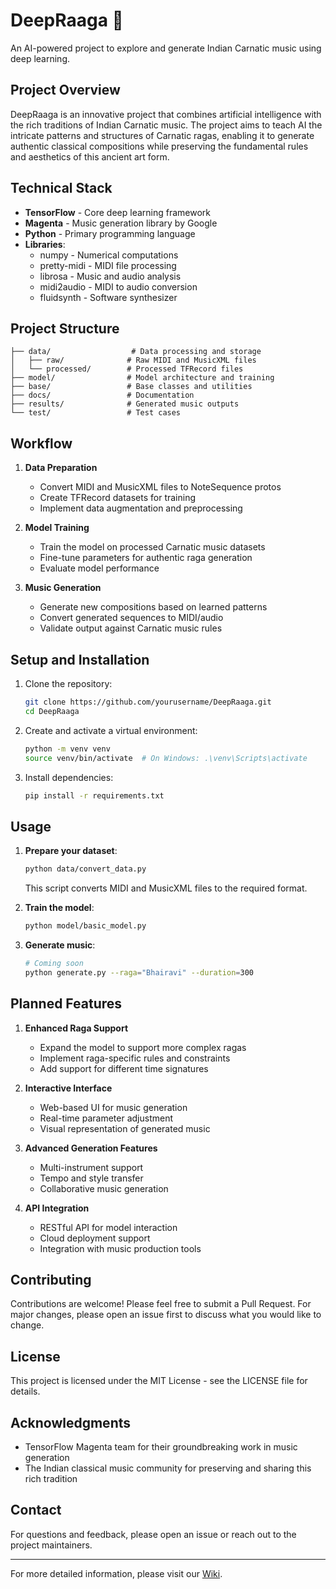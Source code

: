 # DeepRaaga 🎵

An AI-powered project to explore and generate Indian Carnatic music using deep learning.

## Project Overview

DeepRaaga is an innovative project that combines artificial intelligence with the rich traditions of Indian Carnatic music. The project aims to teach AI the intricate patterns and structures of Carnatic ragas, enabling it to generate authentic classical compositions while preserving the fundamental rules and aesthetics of this ancient art form.

## Technical Stack

- **TensorFlow** - Core deep learning framework
- **Magenta** - Music generation library by Google
- **Python** - Primary programming language
- **Libraries**:
  - numpy - Numerical computations
  - pretty-midi - MIDI file processing
  - librosa - Music and audio analysis
  - midi2audio - MIDI to audio conversion
  - fluidsynth - Software synthesizer

## Project Structure

```
├── data/                  # Data processing and storage
│   ├── raw/              # Raw MIDI and MusicXML files
│   └── processed/        # Processed TFRecord files
├── model/                # Model architecture and training
├── base/                 # Base classes and utilities
├── docs/                 # Documentation
├── results/              # Generated music outputs
└── test/                 # Test cases
```

## Workflow

1. **Data Preparation**
   - Convert MIDI and MusicXML files to NoteSequence protos
   - Create TFRecord datasets for training
   - Implement data augmentation and preprocessing

2. **Model Training**
   - Train the model on processed Carnatic music datasets
   - Fine-tune parameters for authentic raga generation
   - Evaluate model performance

3. **Music Generation**
   - Generate new compositions based on learned patterns
   - Convert generated sequences to MIDI/audio
   - Validate output against Carnatic music rules

## Setup and Installation

1. Clone the repository:
   ```bash
   git clone https://github.com/yourusername/DeepRaaga.git
   cd DeepRaaga
   ```

2. Create and activate a virtual environment:
   ```bash
   python -m venv venv
   source venv/bin/activate  # On Windows: .\venv\Scripts\activate
   ```

3. Install dependencies:
   ```bash
   pip install -r requirements.txt
   ```

## Usage

1. **Prepare your dataset**:
   ```bash
   python data/convert_data.py
   ```
   This script converts MIDI and MusicXML files to the required format.

2. **Train the model**:
   ```bash
   python model/basic_model.py
   ```

3. **Generate music**:
   ```bash
   # Coming soon
   python generate.py --raga="Bhairavi" --duration=300
   ```

## Planned Features

1. **Enhanced Raga Support**
   - Expand the model to support more complex ragas
   - Implement raga-specific rules and constraints
   - Add support for different time signatures

2. **Interactive Interface**
   - Web-based UI for music generation
   - Real-time parameter adjustment
   - Visual representation of generated music

3. **Advanced Generation Features**
   - Multi-instrument support
   - Tempo and style transfer
   - Collaborative music generation

4. **API Integration**
   - RESTful API for model interaction
   - Cloud deployment support
   - Integration with music production tools

## Contributing

Contributions are welcome! Please feel free to submit a Pull Request. For major changes, please open an issue first to discuss what you would like to change.

## License

This project is licensed under the MIT License - see the LICENSE file for details.

## Acknowledgments

- TensorFlow Magenta team for their groundbreaking work in music generation
- The Indian classical music community for preserving and sharing this rich tradition

## Contact

For questions and feedback, please open an issue or reach out to the project maintainers.

---

For more detailed information, please visit our [Wiki](https://github.com/sgmoorthy/DeepRaaga/wiki).
